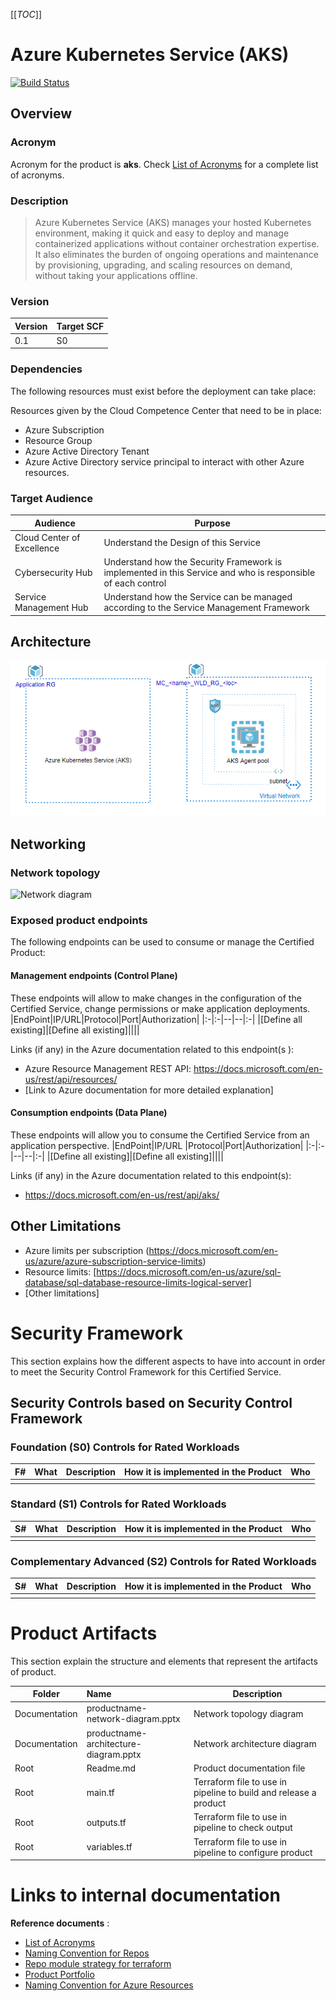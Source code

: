 [[_TOC_]]

# **Azure Kubernetes Service (AKS)**

[![Build Status](https://dev.azure.com/SantanderCCoE/CCoE/_apis/build/status/Products/ccoe.products.az.aks-s0%20CI?branchName=master)](https://dev.azure.com/SantanderCCoE/CCoE/_build/latest?definitionId=153&branchName=master)

## Overview

### Acronym
Acronym for the product is **aks**. Check [List of Acronyms](https://confluence.ci.gsnet.corp/display/OPTIMUM/List%2Bof%2BAcronyms) for a complete list of acronyms.

### Description
> Azure Kubernetes Service (AKS) manages your hosted Kubernetes environment, making it quick and easy to deploy and manage containerized applications without container orchestration expertise. It also eliminates the burden of ongoing operations and maintenance by provisioning, upgrading, and scaling resources on demand, without taking your applications offline.

### Version
|Version|Target SCF|
|:--|:--|
|0.1|S0|

### Dependencies
The following resources must exist before the deployment can take place:

Resources given by the Cloud Competence Center that need to be in place:
- Azure Subscription
- Resource Group
- Azure Active Directory Tenant
- Azure Active Directory service principal to interact with other Azure resources.

### Target Audience
|Audience |Purpose  |
|--|--|
| Cloud Center of Excellence | Understand the Design of this Service |
| Cybersecurity Hub | Understand how the Security Framework is implemented in this Service and who is responsible of each control |
| Service Management Hub | Understand how the Service can be managed according to the Service Management Framework |

## Architecture
![Architecture diagram](Documentation/architecture_diagram.png "Architecture diagram")

## Networking

### Network topology
![Network diagram](Documentation/network_diagram.png "Network diagram")

### Exposed product endpoints
The following endpoints can be used to consume or manage the Certified Product:

#### Management endpoints (Control Plane)
These endpoints will allow to make changes in the configuration of the Certified Service, change permissions or make application deployments.
|EndPoint|IP/URL|Protocol|Port|Authorization|
|:-|:-|--|--|:-|
|[Define all existing]|[Define all existing]||||

Links (if any) in the Azure documentation related to this endpoint(s ):
- Azure Resource Management REST API: https://docs.microsoft.com/en-us/rest/api/resources/
- [Link to Azure documentation for more detailed explanation]

#### Consumption endpoints (Data Plane)
These endpoints will allow you to consume the Certified Service from an application perspective.
|EndPoint|IP/URL  |Protocol|Port|Authorization|
|:-|:-|--|--|:-|
|[Define all existing]|[Define all existing]||||

Links (if any) in the Azure documentation related to this endpoint(s):
- https://docs.microsoft.com/en-us/rest/api/aks/

## Other Limitations
- Azure limits per subscription (https://docs.microsoft.com/en-us/azure/azure-subscription-service-limits) 
- Resource limits: [https://docs.microsoft.com/en-us/azure/sql-database/sql-database-resource-limits-logical-server]
- [Other limitations] 

# **Security Framework**
This section explains how the different aspects to have into account in order to meet the Security Control Framework for this Certified Service.

## Security Controls based on Security Control Framework

### Foundation (S0) Controls for Rated Workloads
|F#|What|Description|How it is implemented in the Product|Who|
|--|:-|:-|:-|--|
||||||

### Standard (S1) Controls for Rated Workloads
|S#|What|Description|How it is implemented in the Product|Who|
|--|:-|:-|:-|--|
||||||

### Complementary Advanced (S2) Controls for Rated Workloads
|S#|What|Description|How it is implemented in the Product|Who|
|--|:-|:-|:-|--|
||||||

# **Product Artifacts**

This section explain the structure and elements that represent the artifacts of product.

|Folder|Name|Description
|--|:-|--|
|Documentation|productname-network-diagram.pptx|Network topology diagram|
|Documentation|productname-architecture-diagram.pptx|Network architecture diagram|
|Root|Readme.md|Product documentation file|
|Root|main.tf|Terraform file to use in pipeline to build and release a product|
|Root|outputs.tf|Terraform file to use in pipeline to check output|
|Root|variables.tf|Terraform file to use in pipeline to configure product|

# **Links to internal documentation**
**Reference documents** :  
- [List of Acronyms](https://confluence.ci.gsnet.corp/display/OPTIMUM/List%2Bof%2BAcronyms)
- [Naming Convention for Repos](/Naming-Convention-for-Repos)
- [Repo module strategy for terraform](/Way-of-Working/Products/Branching-Strategy/Repo-module-strategy-for-terraform)
- [Product Portfolio](/Cloud-Center-of-Excellence-\(CCoE\)/Product-Portfolio)
- [Naming Convention for Azure Resources](/DevOps-QuickStart/Naming-Convention-for-Azure-Resources)